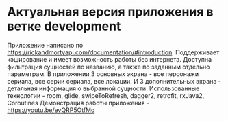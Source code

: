 # **Актуальная версия приложения в ветке development**
Приложение написано по https://rickandmortyapi.com/documentation/#introduction. 
Поддерживает кэширование и имеет возможность работы без интернета. Доступна фильтрация сущностей по названию, а также по заданным отдельно параметрам.
В приложении 3 основных экрана - все персонажи сериала, все серии сериала, все локации. И 3 дополнительных экрана - детальная информация о выбранной сущности.
Использованные технологии - room, glide, swipeToRefresh, dagger2, retrofit, rxJava2, Coroutines 
Демонстрация работы приложения - https://youtu.be/evQRP5OtfMo
